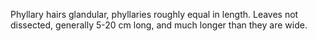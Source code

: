 Phyllary hairs glandular, phyllaries roughly equal in length. Leaves not dissected, generally 5-20 cm long, and much longer than they are wide.
